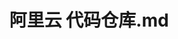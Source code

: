---
layout: post
title: 阿里云 代码仓库.md
categories: [阿里云]
description: 
keywords: 阿里云 代码仓库.md
mermaid: false
sequence: false
flow: false
mathjax: false
mindmap: false
mindmap2: false
---